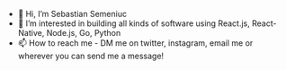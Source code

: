 - 👋 Hi, I’m Sebastian Semeniuc
- 👀 I’m interested in building all kinds of software using React.js, React-Native, Node.js, Go, Python
- 📫 How to reach me - DM me on twitter, instagram, email me or wherever you can send me a message!

<!---
sebi75/sebi75 is a ✨ special ✨ repository because its `README.md` (this file) appears on your GitHub profile.
You can click the Preview link to take a look at your changes.
--->
